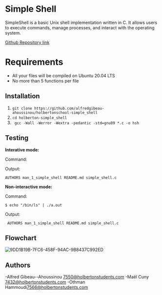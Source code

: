 # Simple Shell

SimpleShell is a basic Unix shell implementation written in C. It allows users to execute commands, manage processes, and interact with the operating system.

[Github Repository link](https://github.com/alfredgibeau-ahoussinou/holbertonschool-simple_shell)

# Requirements


- All your files will be compiled on Ubuntu 20.04 LTS
-   No more than 5 functions per file





## Installation

 1. `git clone https://github.com/alfredgibeau-ahoussinou/holbertonschool-simple_shell`
2. `cd holberton-simple_shell`
 3.   ` gcc -Wall -Werror -Wextra -pedantic -std=gnu89 *.c -o hsh`

## Testing
**Interative mode:**

Command:


Output:

    AUTHORS man_1_simple_shell README.md simple_shell.c 

**Non-interactive mode:**

Command:
```
$ echo "/bin/ls" | ./a.out
```
Output:

     AUTHORS man_1_simple_shell README.md simple_shell.c

## Flowchart 

![9DD1B19B-7FC6-458F-94AC-9B8437C992ED](https://github.com/mattkrozel/holbertonschool-simple_shell/assets/125398766/bf1a6244-edaa-49a9-8ce3-627da586988a)


## Authors
-Alfred Gibeau--Ahoussinou <7550@holbertonstudents.com>
-Maël Cuny <7432@holbertonstudents.com>
-Othman Hammoudi<7566@holbertonstudents.com>